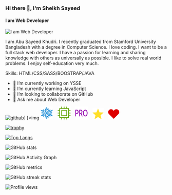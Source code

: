 ### Hi there 👋, I'm Sheikh Sayeed
#### I am Web Developer
![I am Web Developer](https://scontent.fdac5-2.fna.fbcdn.net/v/t39.30808-6/263798807_1234642787012464_6105518701493206046_n.jpg?_nc_cat=103&ccb=1-5&_nc_sid=09cbfe&_nc_eui2=AeGZVtNOnu6m1PU70BnpNxL7NfeFYE4LldY194VgTguV1hOKLtqDVPMD-zj70M5oBofHfK9DJWiidxt6uT2uQ7kh&_nc_ohc=f0xf0KZtXfUAX9m1ZUQ&_nc_ht=scontent.fdac5-2.fna&oh=00_AT_qnXEuBlF7aeEcYNE1-hFOS0JsSo6N_jWq3Kqe0BRDVg&oe=621BDDAF)

I am Abu Sayeed Khudri. I recently graduated from Stamford University Bangladesh with a degree in Computer Science. I love coding. I want to be a full stack web developer. I have a passion for learning and sharing knowledge with others as universally as possible. I like to solve real world problems. I enjoy self-education very much.

Skills: HTML/CSS/SASS/BOOSTRAP/JAVA

- 🔭 I’m currently working on YSSE 
- 🌱 I’m currently learning JavaScript 
- 👯 I’m looking to collaborate on GitHub 
- 💬 Ask me about Web Developer 


[<img src='https://cdn.jsdelivr.net/npm/simple-icons@3.0.1/icons/github.svg' alt='github' height='40'>](https://github.com/sheikh4sayeed)]  [<img 
<a href='https://archiveprogram.github.com/'><img src='https://raw.githubusercontent.com/acervenky/animated-github-badges/master/assets/acbadge.gif' width='40' height='40'></a> <a href='https://docs.github.com/en/developers'><img src='https://raw.githubusercontent.com/acervenky/animated-github-badges/master/assets/devbadge.gif' width='40' height='40'></a> <a href='https://github.com/pricing'><img src='https://raw.githubusercontent.com/acervenky/animated-github-badges/master/assets/pro.gif' width='40' height='40'></a> <a href='https://stars.github.com/'><img src='https://raw.githubusercontent.com/acervenky/animated-github-badges/master/assets/starbadge.gif' width='35' height='35'></a> <a href='https://docs.github.com/en/github/supporting-the-open-source-community-with-github-sponsors'><img src='https://raw.githubusercontent.com/acervenky/animated-github-badges/master/assets/sponsorbadge.gif' width='35' height='35'></a> 

[![trophy](https://github-profile-trophy.vercel.app/?username=sheikh4sayeed)](https://github.com/ryo-ma/github-profile-trophy)

[![Top Langs](https://github-readme-stats.vercel.app/api/top-langs/?username=sheikh4sayeed)](https://github.com/anuraghazra/github-readme-stats)

![GitHub stats](https://github-readme-stats.vercel.app/api?username=sheikh4sayeed&show_icons=true&count_private=true)  

![GitHub Activity Graph](https://activity-graph.herokuapp.com/graph?username=sheikh4sayeed)  

![GitHub metrics](https://metrics.lecoq.io/sheikh4sayeed)  

![GitHub streak stats](https://github-readme-streak-stats.herokuapp.com/?user=sheikh4sayeed)  

![Profile views](https://gpvc.arturio.dev/sheikh4sayeed)  
